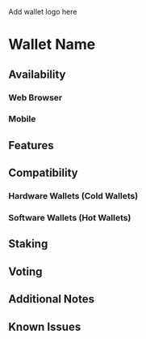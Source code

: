 Add wallet logo here

# Wallet Name

## Availability
### Web Browser
### Mobile
## Features

## Compatibility
### Hardware Wallets (Cold Wallets)

### Software Wallets (Hot Wallets)

## Staking


## Voting 


## Additional Notes


## Known Issues